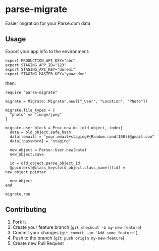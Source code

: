 # parse-migrate

Easier migration for your Parse.com data

## Usage

Export your app info to the environment:

```
export PRODUCTION_API_KEY="abc"
export STAGING_APP_ID="123"
export STAGING_API_KEY="doremi"
export STAGING_MASTER_KEY="youandme"
```

then:

```
require "parse-migrate"

migrate = Migrate::Migrator.new(["_User", "Location", "Photo"])

migrate.file_types = {
  "photo" => "image/jpeg"
}

migrate.user_block = Proc.new do |old_object, index|
  data = old_object.safe_hash
  data[:email] = "your.email+staging#{Random.rand(100)}@gmail.com"
  data[:password] = "staging"

  new_object = Parse::User.new(data)
  new_object.save

  id = old_object.parse_object_id
  @pointers[@class_keys[old_object.class_name]][id] = new_object.pointer

  new_object
end

migrate.run
```

## Contributing

1. Fork it
2. Create your feature branch (`git checkout -b my-new-feature`)
3. Commit your changes (`git commit -am 'Add some feature'`)
4. Push to the branch (`git push origin my-new-feature`)
5. Create new Pull Request
